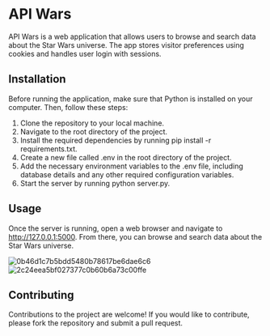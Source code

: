 # API Wars

API Wars is a web application that allows users to browse and search data about the Star Wars universe. The app stores visitor preferences using cookies and handles user login with sessions.

## Installation
Before running the application, make sure that Python is installed on your computer. Then, follow these steps:

1. Clone the repository to your local machine.
2. Navigate to the root directory of the project.
3. Install the required dependencies by running pip install -r requirements.txt.
4. Create a new file called .env in the root directory of the project.
5. Add the necessary environment variables to the .env file, including database details and any other required configuration variables.
6. Start the server by running python server.py.

## Usage
Once the server is running, open a web browser and navigate to http://127.0.0.1:5000. From there, you can browse and search data about the Star Wars universe.

![0b46d1c7b5bdd5480b78617be6dae6c6](https://user-images.githubusercontent.com/23395284/225550072-9b177d0a-3af3-4539-8e7e-a2937c7a88fe.png)
![2c24eea5bf027377c0b60b6a73c00ffe](https://user-images.githubusercontent.com/23395284/225550074-c4268827-01de-49fa-923a-e527b62e7be8.png)


## Contributing
Contributions to the project are welcome! If you would like to contribute, please fork the repository and submit a pull request.
